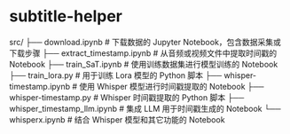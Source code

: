 ﻿# subtitle-helper

src/ ├── download.ipynb # 下载数据的 Jupyter Notebook，包含数据采集或下载步骤 ├── extract_timestamp.ipynb # 从音频或视频文件中提取时间戳的 Notebook ├── train_SaT.ipynb # 使用训练数据集进行模型训练的 Notebook ├── train_lora.py # 用于训练 Lora 模型的 Python 脚本 ├── whisper-timestamp.ipynb # 使用 Whisper 模型进行时间戳提取的 Notebook ├── whisper-timestamp.py # Whisper 时间戳提取的 Python 脚本 ├── whisper_timestamp_llm.ipynb # 集成 LLM 用于时间戳生成的 Notebook └── whisperx.ipynb # 结合 Whisper 模型和其它功能的 Notebook
